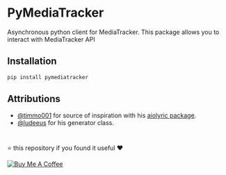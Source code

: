 # PyMediaTracker

Asynchronous python client for MediaTracker.
This package allows you to interact with MediaTracker API

## Installation

```bash
pip install pymediatracker
```

## Attributions
- [@timmo001](https://github.com/timmo001) for source of inspiration with his [aiolyric package](https://github.com/timmo001/aiolyric).
- [@ludeeus](https://github.com/ludeeus) for his generator class.

#

⭐️ this repository if you found it useful ❤️

<a href="https://www.buymeacoffee.com/jonkristian" target="_blank"><img src="https://bmc-cdn.nyc3.digitaloceanspaces.com/BMC-button-images/custom_images/white_img.png" alt="Buy Me A Coffee" style="height: auto !important;width: auto !important;" ></a>
